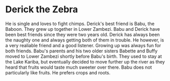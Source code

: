 # Derick the Zebra
He is single and loves to fight chimps.
Derick's best friend is Babu, the Baboon. They grew up together in Lower Zambezi.
Babu and Derick have been best friends since they were two years old. Derick has always been the naughty one and always getting both of them in trouble. He however, is a very realiable friend and a good listener. Growing up was always fun for both friends.
Babu's parents and his two older sisters Babette and Buffy moved to Lower Zambezi shortly before Babu's birth. They used to stay at the Lake Kariba, but eventually decided to move further up the river as they heard that fruits would taste much sweeter over there. Babu does not particularly like fruits. He prefers crops and roots. 